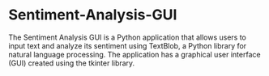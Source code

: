 # Sentiment-Analysis-GUI
The Sentiment Analysis GUI is a Python application that allows users to input text and analyze its sentiment using TextBlob, a Python library for natural language processing. The application has a graphical user interface (GUI) created using the tkinter library.
